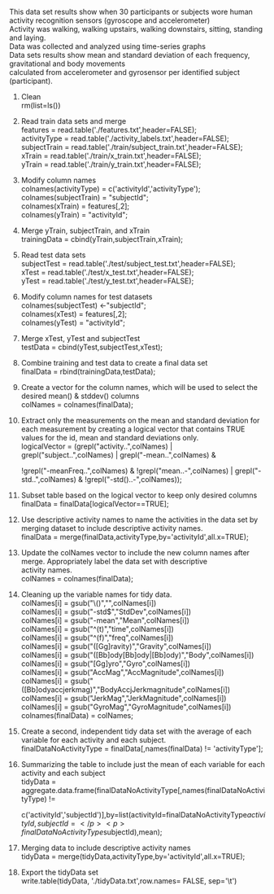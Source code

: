 This data set results show when 30 participants or subjects wore human activity recognition sensors (gyroscope and accelerometer)<br>
Activity was walking, walking upstairs, walking downstairs, sitting, standing and laying.<br>
Data was collected and analyzed using time-series graphs<br>
Data sets results show mean and standard deviation of each frequency, gravitational and body movements<br>
calculated from accelerometer and gyrosensor per identified subject (participant).<br>

1. Clean <br>
      rm(list=ls())<br>
2. Read train data sets and merge <br>
      features     = read.table('./features.txt',header=FALSE);<br>
      activityType = read.table('./activity_labels.txt',header=FALSE); <br>
      subjectTrain = read.table('./train/subject_train.txt',header=FALSE);<br>
      xTrain       = read.table('./train/x_train.txt',header=FALSE); <br>
      yTrain       = read.table('./train/y_train.txt',header=FALSE); <br>

3. Modify column names<br>
      colnames(activityType)  = c('activityId','activityType');<br>
      colnames(subjectTrain)  = "subjectId";<br>
      colnames(xTrain)        = features[,2]; <br>
      colnames(yTrain)        = "activityId";<br>

4.  Merge yTrain, subjectTrain, and xTrain<br>
      trainingData = cbind(yTrain,subjectTrain,xTrain);
5. Read test data sets<br>
      subjectTest = read.table('./test/subject_test.txt',header=FALSE); <br>
      xTest       = read.table('./test/x_test.txt',header=FALSE); <br>
      yTest       = read.table('./test/y_test.txt',header=FALSE); <br>

6. Modify column names for test datasets<br>
      colnames(subjectTest) <-"subjectId";<br>
      colnames(xTest)       = features[,2]; <br>
      colnames(yTest)       = "activityId";<br>
7. Merge xTest, yTest and subjectTest <br>
      testData = cbind(yTest,subjectTest,xTest);<br>

8.  Combine training and test data to create a final data set<br>
      finalData = rbind(trainingData,testData);<br>

9. Create a vector for the column names, which will be used to select the desired mean() & stddev() columns<br>
      colNames  = colnames(finalData); <br>

10. Extract only the measurements on the mean and standard deviation for each measurement by creating a logical vector that contains TRUE values for the id, mean and standard deviations only.<br>
    logicalVector = (grepl("activity..",colNames) | grepl("subject..",colNames) | grepl("-mean..",colNames) &<br> <p>!grepl("-meanFreq..",colNames) & !grepl("mean..-",colNames) | grepl("-std..",colNames) & !grepl("-std()..-",colNames));<br>

11. Subset table based on the logical vector to keep only desired columns<br>
    finalData = finalData[logicalVector==TRUE];<br>

12. Use descriptive activity names to name the activities in the data set by merging dataset to include descriptive activity names.<br>
      finalData = merge(finalData,activityType,by='activityId',all.x=TRUE);<br>

13. Update the colNames vector to include the new column names after merge.  Appropriately label the data set with descriptive<br> activity names. <br>
      colNames  = colnames(finalData);<br> 
      
14. Cleaning up the variable names for tidy data. <br>
      colNames[i] = gsub("\\()","",colNames[i])<br>
      colNames[i] = gsub("-std$","StdDev",colNames[i])<br>
      colNames[i] = gsub("-mean","Mean",colNames[i])<br>
      colNames[i] = gsub("^(t)","time",colNames[i])<br>
      colNames[i] = gsub("^(f)","freq",colNames[i])<br>
      colNames[i] = gsub("([Gg]ravity)","Gravity",colNames[i])<br>
      colNames[i] = gsub("([Bb]ody[Bb]ody|[Bb]ody)","Body",colNames[i])<br>
      colNames[i] = gsub("[Gg]yro","Gyro",colNames[i])<br>
      colNames[i] = gsub("AccMag","AccMagnitude",colNames[i])<br>
      colNames[i] = gsub("([Bb]odyaccjerkmag)","BodyAccjJerkmagnitude",colNames[i])<br>
      colNames[i] = gsub("JerkMag","JerkMagnitude",colNames[i])<br>
      colNames[i] = gsub("GyroMag","GyroMagnitude",colNames[i])<br>
      colnames(finalData) = colNames;<br>

15. Create a second, independent tidy data set with the average of each variable for each activity and each subject. <br>
      finalDataNoActivityType  = finalData[,names(finalData) != 'activityType'];<br>
16. Summarizing the table to include just the mean of each variable for each activity and each subject<br>
      tidyData    = aggregate.data.frame(finalDataNoActivityType[,names(finalDataNoActivityType) != <p>c('activityId','subjectId')],by=list(activityId=finalDataNoActivityType$activityId,subjectId =</p> <p>finalDataNoActivityType$subjectId),mean);</p>

17.  Merging data to include descriptive activity names<br>
      tidyData    = merge(tidyData,activityType,by='activityId',all.x=TRUE);<br>

18. Export the tidyData set <br>
      write.table(tidyData, './tidyData.txt',row.names= FALSE, sep='\t') <br>
